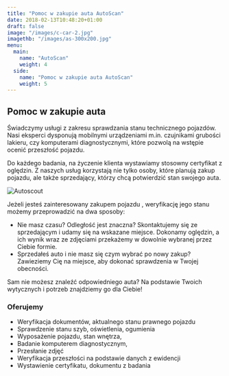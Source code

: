 ```yaml
---
title: "Pomoc w zakupie auta AutoScan"
date: 2018-02-13T10:48:20+01:00
draft: false
image: "/images/c-car-2.jpg"
imagethb: "/images/as-300x200.jpg"
menu:
  main:
    name: "AutoScan"
    weight: 4
  side:
    name: "Pomoc w zakupie auta AutoScan"
    weight: 5
---
```

## Pomoc w zakupie auta
Świadczymy usługi z zakresu sprawdzania stanu technicznego pojazdów. Nasi eksperci dysponują mobilnymi urządzeniami m.in. czujnikami grubości lakieru, czy komputerami diagnostycznymi, które pozwolą na wstępie ocenić przeszłość pojazdu.

Do każdego badania, na życzenie klienta wystawiamy stosowny certyfikat z oględzin. Z naszych usług korzystają nie tylko osoby, które planują zakup pojazdu, ale także sprzedający, którzy chcą potwierdzić stan swojego auta.

![Autoscout](/images/c-car-autoscout680.jpg "Autoscaut Biuro Centurion")

Jeżeli jesteś zainteresowany zakupem pojazdu , weryfikację jego stanu możemy przeprowadzić na dwa sposoby:

* Nie masz czasu? Odległość jest znaczna? Skontaktujemy się ze sprzedającym i udamy się na wskazane miejsce. Dokonamy oględzin, a ich wynik wraz ze zdjęciami przekażemy w dowolnie wybranej przez Ciebie formie. 
* Sprzedałeś auto i nie masz się czym wybrać po nowy zakup? Zawieziemy Cię na miejsce, aby dokonać sprawdzenia w Twojej obecności. 

<p class="highlight"> Sam nie możesz znaleźć odpowiedniego auta? Na podstawie Twoich wytycznych i potrzeb znajdziemy go dla Ciebie!</p>

### Oferujemy

* Weryfikacja dokumentów, aktualnego stanu prawnego pojazdu
* Sprawdzenie stanu szyb, oświetlenia, ogumienia
* Wyposażenie pojazdu, stan wnętrza,
* Badanie komputerem diagnostycznym, 
* Przesłanie zdjęć 
* Weryfikacja przeszłości na podstawie danych z ewidencji
* Wystawienie certyfikatu, dokumentu z badania


